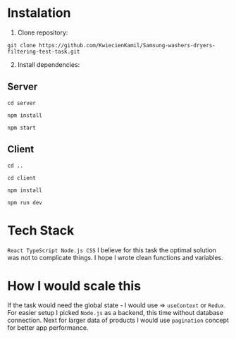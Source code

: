# Instalation

1. Clone repository:
```
git clone https://github.com/KwiecienKamil/Samsung-washers-dryers-filtering-test-task.git
```
2. Install dependencies:
## Server
``` 
cd server
``` 
``` 
npm install
```  
``` 
npm start
``` 
## Client
``` 
cd ..
``` 
``` 
cd client
``` 
``` 
npm install
```  
``` 
npm run dev
``` 

# Tech Stack
`React TypeScript Node.js CSS`
I believe for this task the optimal solution was not to complicate things. I hope I wrote clean functions and variables.

# How I would scale this
If the task would need the global state - I would use => `useContext` or `Redux`. For easier setup I picked `Node.js` as a backend, this time without database connection. Next for larger data of products I would use `pagination` concept for better app performance.


